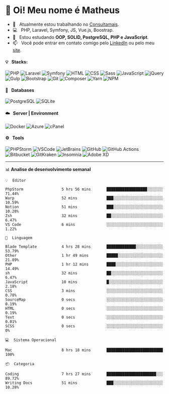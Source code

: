 # 👋 Oi! Meu nome é Matheus

- 🔭 &nbsp; Atualmente estou trabalhando no [Consultamais](https://consultamais.com.br/).
- 💻 &nbsp; PHP, Laravel, Symfony, JS, Vue.js, Boostrap.
- 🌱 &nbsp; Estou estudando **OOP, SOLID, PostgreSQL, PHP e JavaScript**.
- 📫 &nbsp; Você pode entrar em contato comigo pelo [LinkedIn](https://www.linkedin.com/in/matheuscamargoxavier/) ou pelo meu [site](https://matheuscamargo.co).

#### 💡 &nbsp; Stacks:
![PHP](https://img.shields.io/badge/-PHP-777BB4?&logo=php&logoColor=FFFFFF)
![Laravel](https://img.shields.io/badge/-Laravel-FF2D20?&logo=laravel&logoColor=FFFFFF)
![Symfony](https://img.shields.io/badge/-Symfony-000000?&logo=symfony&logoColor=FFFFFF)
![HTML](https://img.shields.io/badge/-HTML-E34F26?&logo=html5&logoColor=FFFFFF)
![CSS](https://img.shields.io/badge/-CSS-1572B6?&logo=css3&logoColor=FFFFFF)
![Sass](https://img.shields.io/badge/-Sass-CC6699?&logo=sass&logoColor=FFFFFF)
![JavaScript](https://img.shields.io/badge/-JavaScript-F7DF1E?&logo=javascript&logoColor=FFFFFF)
![jQuery](https://img.shields.io/badge/-jQuery-0769AD?&logo=jquery&logoColor=FFFFFF)
![Gulp](https://img.shields.io/badge/-Gulp-CF4647?&logo=gulp&logoColor=FFFFFF)
![Bootstrap](https://img.shields.io/badge/-Bootstrap-7952B3?&logo=bootstrap&logoColor=FFFFFF)
![Git](https://img.shields.io/badge/-Git-F05032?&logo=git&logoColor=FFFFFF)
![Composer](https://img.shields.io/badge/-Composer-885630?&logo=composer&logoColor=FFFFFF)
![Yarn](https://img.shields.io/badge/-Yarn-2C8EBB?&logo=yarn&logoColor=FFFFFF)
![NPM](https://img.shields.io/badge/-npm-CB3837?&logo=npm&logoColor=FFFFFF)

#### 💾 &nbsp; Databases
![PostgreSQL](https://img.shields.io/badge/-PostgreSQL-336791?&logo=PostgreSQL&logoColor=FFFFFF)
![SQLite](https://img.shields.io/badge/-SQLite-003B57?&logo=SQLite&logoColor=FFFFFF)

#### ☁️ &nbsp; Server | Environment
![Docker](https://img.shields.io/badge/-Docker-2496ED?&logo=docker&logoColor=FFFFFF)
![Azure](https://img.shields.io/badge/-Azure-0089D6?&logo=microsoft%20azure&logoColor=FFFFFF)
![cPanel](https://img.shields.io/badge/-cPanel-FF6C2C?&logo=cpanel&logoColor=FFFFFF)

#### ⚙️ &nbsp; Tools
![PHPStorm](https://img.shields.io/badge/-PHPStorm-000000?&logo=PHPStorm&logoColor=FFFFFF)
![VSCode](https://img.shields.io/badge/-VSCode-007ACC?&logo=Visual%20Studio%20Code&logoColor=FFFFFF) 
![JetBrains](https://img.shields.io/badge/-JetBrains-000000?&logo=jetbrains&logoColor=FFFFFF) 
![GitHub](https://img.shields.io/badge/-GitHub-181717?&logo=github&logoColor=FFFFFF) 
![GitHub Actions](https://img.shields.io/badge/-GitHub%20Actions-181717?&logo=GitHub%20Actions&logoColor=FFFFFF) 
![Bitbucket](https://img.shields.io/badge/-Bitbucket-0052CC?&logo=bitbucket&logoColor=FFFFFF)
![GitKraken](https://img.shields.io/badge/-GitKraken-179287?&logo=GitKraken&logoColor=FFFFFF)
![Insomnia](https://img.shields.io/badge/-Insomnia-5849BE?&logo=Insomnia&logoColor=FFFFFF)
![Adobe XD](https://img.shields.io/badge/-Adobe%20XD-FF61F6?&logo=adobe%20xd&logoColor=FFFFFF) 
_______

📊  **Analise de desenvolvimento semanal**
```text
💡  Editor

PhpStorm                 5 hrs 56 mins       ██████████████████░░░░░░░     71.44%
Warp                     52 mins             ███░░░░░░░░░░░░░░░░░░░░░░     10.59%
Notion                   51 mins             ███░░░░░░░░░░░░░░░░░░░░░░     10.28%
Zsh                      32 mins             ██░░░░░░░░░░░░░░░░░░░░░░░      6.47%
VS Code                  6 mins              ░░░░░░░░░░░░░░░░░░░░░░░░░      1.22%
```
```text
💬  Linguagem

Blade Template           4 hrs 28 mins       █████████████░░░░░░░░░░░░     53.79%
Other                    1 hr 49 mins        █████░░░░░░░░░░░░░░░░░░░░     21.89%
PHP                      1 hr 12 mins        ████░░░░░░░░░░░░░░░░░░░░░     14.49%
sh                       32 mins             ██░░░░░░░░░░░░░░░░░░░░░░░      6.47%
JavaScript               10 mins             █░░░░░░░░░░░░░░░░░░░░░░░░      2.18%
CSS                      3 mins              ░░░░░░░░░░░░░░░░░░░░░░░░░      0.78%
SourceMap                0 secs              ░░░░░░░░░░░░░░░░░░░░░░░░░      0.19%
HTML                     0 secs              ░░░░░░░░░░░░░░░░░░░░░░░░░      0.19%
Text                     0 secs              ░░░░░░░░░░░░░░░░░░░░░░░░░      0.01%
SCSS                     0 secs              ░░░░░░░░░░░░░░░░░░░░░░░░░         0%
```
```text
💻  Sistema Operacional

Mac                      8 hrs 18 mins       █████████████████████████       100%
```
```text
📦  Categoria

Coding                   7 hrs 27 mins       ██████████████████████░░░     89.72%
Writing Docs             51 mins             ███░░░░░░░░░░░░░░░░░░░░░░     10.28%
```
